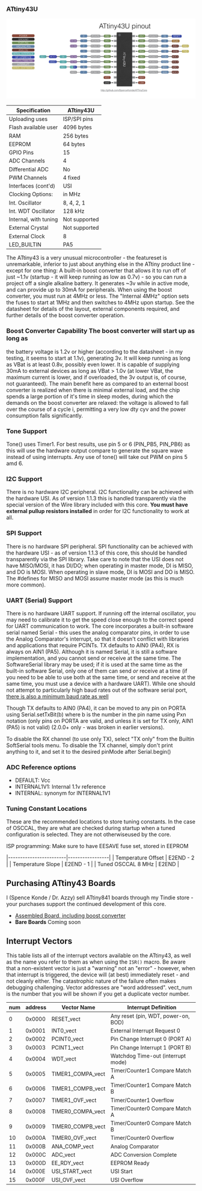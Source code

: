 ### ATtiny43U
![43 pin mapping](Pinout_43.jpg "Arduino Pin Mapping for ATtiny 43")

| Specification           |    ATtiny43U   |
|-------------------------|----------------|
| Uploading uses          |   ISP/SPI pins |
| Flash available user    |     4096 bytes |
| RAM                     |      256 bytes |
| EEPROM                  |       64 bytes |
| GPIO Pins               |             15 |
| ADC Channels            |              4 |
| Differential ADC        |             No |
| PWM Channels            |        4 fixed |
| Interfaces (cont'd)     |            USI |
| Clocking Options:       |         in MHz |
| Int. Oscillator         |     8, 4, 2, 1 |
| Int. WDT Oscillator     |        128 kHz |
| Internal, with tuning   |  Not supported |
| External Crystal        |  Not supported |
| External Clock          |              8 |
| LED_BUILTIN             |            PA5 |

The ATtiny43 is a very unusual microcontroller - the featureset is unremarkable, inferior to just about anything else in the ATtiny product line - except for one thing: A built-in boost converter that allows it to run off of just ~1.1v (startup - it will keep running as low as 0.7v) - so you can run a project off a single alkaline battery. It generates ~3v while in active mode, and can provide up to 30mA for peripherals. When using the boost converter, you must run at 4MHz or less. The "Internal 4MHz" option sets the fuses to start at 1MHz and then switches to 4MHz upon startup. See the datasheet for details of the layout, external components required, and further details of the boost converter operation.

### Boost Converter Capability The boost converter will start up as long as
the battery voltage is 1.2v or higher (according to the datasheet - in my
testing, it seems to start at 1.1v), generating 3v. It will keep running as
long as VBat is at least 0.8v, possibly even lower. It is capable of supplying
30mA to external devices as long as VBat > 1.0v (at lower VBat, the maximum
current is lower, and if overloaded, the 3v output is, of course, not
guaranteed). The main benefit here as compared to an external boost converter
is realized when there  is minimal external load, and the chip spends a large
portion of it's time in sleep modes, during which the demands on the boost
converter are relaxed: the voltage is allowed to fall over the course of a
cycle i, permitting a very low dty cyv and the power consumption falls
significantly.

### Tone Support
Tone() uses Timer1. For best results, use pin 5 or 6 (PIN_PB5, PIN_PB6) as this will use the hardware output compare to generate the square wave instead of using interrupts. Any use of tone() will take out PWM on pins 5 amd 6.

### I2C Support
There is no hardware I2C peripheral. I2C functionality can be achieved with the hardware USI. As of version 1.1.3 this is handled transparently via the special version of the Wire library included with this core. **You must have external pullup resistors installed** in order for I2C functionality to work at all.

### SPI Support
There is no hardware SPI peripheral. SPI functionality can be achieved with the hardware USI - as of version 1.1.3 of this core, this should be handled transparently via the SPI library. Take care to note that the USI does not have MISO/MOSI, it has DI/DO; when operating in master mode, DI is MISO, and DO is MOSI. When operating in slave mode, DI is MOSI and DO is MISO. The #defines for MISO and MOSI assume master mode (as this is much more common).

### UART (Serial) Support
There is no hardware UART support. If running off the internal oscillator, you may need to calibrate it to get the speed close enough to the correct speed for UART communication to work. The core incorporates a built-in software serial named Serial - this uses the analog comparator pins, in order to use the Analog Comparator's interrupt, so that it doesn't conflict with libraries and applications that require PCINTs.  TX defaults to AIN0 (PA4), RX is always on AIN1 (PA5). Although it is named Serial, it is still a software implementation, and you cannot send or receive at the same time. The SoftwareSerial library may be used; if it is used at the same time as the built-in software Serial, only one of them can send *or* receive at a time (if you need to be able to use both at the same time, or send and receive at the same time, you must use a device with a hardware UART). While one should not attempt to particularly high baud rates out of the software serial port, [there is also a minimum baud rate as well](TinySoftSerialBaud.md)

Though TX defaults to AIN0 (PA4), it can be moved to any pin on PORTA using Serial.setTxBit(b) where b is the number in the pin name using Pxn notation (only pins on PORTA are valid, and unless it is set for TX only, AIN1 (PA5) is not valid) (2.0.0+ only - was broken in earlier versions).

To disable the RX channel (to use only TX), select "TX only" from the Builtin SoftSerial tools menu. To disable the TX channel, simply don't print anything to it, and set it to the desired pinMode after Serial.begin()

### ADC Reference options
* DEFAULT: Vcc
* INTERNAL1V1: Internal 1.1v reference
* INTERNAL: synonym for INTERNAL1V1

### Tuning Constant Locations
These are the recommended locations to store tuning constants. In the case of OSCCAL, they are what are checked during startup when a tuned configuration is selected. They are not otherwiseused by the core.

ISP programming: Make sure to have EESAVE fuse set, stored in EEPROM

|------------------------|-----------------|
| Temperature Offset     | E2END - 2       |
| Temperature Slope      | E2END - 1       |
| Tuned OSCCAL 8 MHz     | E2END           |

## Purchasing ATtiny43 Boards
I (Spence Konde / Dr. Azzy) sell ATtiny841 boards through my Tindie store - your purchases support the continued development of this core.
* [Assembled Board, including boost converter](https://www.tindie.com/products/16617/)
* **Bare Boards** Coming soon


## Interrupt Vectors
This table lists all of the interrupt vectors available on the ATtiny43, as well as the name you refer to them as when using the `ISR()` macro. Be aware that a non-existent vector is just a "warning" not an "error" - however, when that interrupt is triggered, the device will (at best) immediately reset - and not cleanly either. The catastrophic nature of the failure often makes debugging challenging. Vector addresses are "word addressed". vect_num is the number that you will be shown if you get a duplicate vector number.

| num | address| Vector Name        | Interrupt Definition
|-----|--------|--------------------|--------------------------------------
|   0 | 0x0000 | RESET_vect         | Any reset (pin, WDT, power-on, BOD)
|   1 | 0x0001 | INT0_vect          | External Interrupt Request 0
|   2 | 0x0002 | PCINT0_vect        | Pin Change Interrupt 0 (PORT A)
|   3 | 0x0003 | PCINT1_vect        | Pin Change Interrupt 1 (PORT B)
|   4 | 0x0004 | WDT_vect           | Watchdog Time-out (interrupt mode)
|   5 | 0x0005 | TIMER1_COMPA_vect  | Timer/Counter1 Compare Match A
|   6 | 0x0006 | TIMER1_COMPB_vect  | Timer/Counter1 Compare Match B
|   7 | 0x0007 | TIMER1_OVF_vect    | Timer/Counter1 Overflow
|   8 | 0x0008 | TIMER0_COMPA_vect  | Timer/Counter0 Compare Match A
|   9 | 0x0009 | TIMER0_COMPB_vect  | Timer/Counter0 Compare Match B
|  10 | 0x000A | TIMER0_OVF_vect    | Timer/Counter0 Overflow
|  11 | 0x000B | ANA_COMP_vect      | Analog Comparator
|  12 | 0x000C | ADC_vect           | ADC Conversion Complete
|  13 | 0x000D | EE_RDY_vect        | EEPROM Ready
|  14 | 0x000E | USI_START_vect     | USI Start
|  15 | 0x000F | USI_OVF_vect       | USI Overflow
